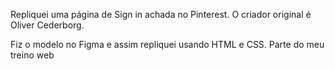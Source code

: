 Repliquei uma página de Sign in achada no Pinterest. O criador original é Oliver Cederborg.

Fiz o modelo no Figma e assim repliquei usando HTML e CSS. Parte do meu treino web
